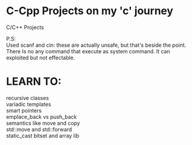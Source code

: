 # C-Cpp Projects on my 'c' journey
C/C++ Projects

P.S:<br>
Used scanf and cin: these are actually unsafe, but that's beside the point. There Is no any command that execute as system command. It can exploited but not effectable.



# LEARN TO:
recursive classes<br>
variadic templates<br>
smart pointers<br>
emplace_back vs push_back<br>
semantics like move and copy<br>
std::move and std::forward<br>
static_cast
bitset and array lib
